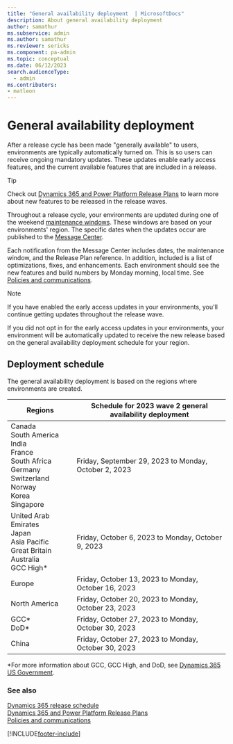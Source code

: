 ```yaml
---
title: "General availability deployment  | MicrosoftDocs"
description: About general availability deployment
author: samathur
ms.subservice: admin
ms.author: samathur 
ms.reviewer: sericks
ms.component: pa-admin
ms.topic: conceptual
ms.date: 06/12/2023
search.audienceType: 
  - admin
ms.contributors:
- matleon
---
```

# General availability deployment

After a release cycle has been made "generally available" to users, environments are typically automatically turned on. This is so users can receive ongoing mandatory updates. These updates enable early access features, and the current available features that are included in a release.  

> [!TIP]
> Check out [Dynamics 365 and Power Platform Release Plans](/dynamics365/release-plans/) to learn more about new features to be released in the release waves.

Throughout a release cycle, your environments are updated during one of the weekend [maintenance windows](policies-communications.md#maintenance-timeline). These windows are based on your environments' region. The specific dates when the updates occur are published to the [Message Center](/office365/admin/manage/message-center).

Each notification from the Message Center includes dates, the maintenance window, and the Release Plan reference. In addition, included is a list of optimizations, fixes, and enhancements. Each environment should see the new features and build numbers by Monday morning, local time. See [Policies and communications](policies-communications.md#scheduled-system-updates-and-maintenance).  

> [!NOTE]
> If you have enabled the early access updates in your environments, you'll continue getting updates throughout the release wave.
>
>If you did not opt in for the early access updates in your environments, your environment will be automatically updated to receive the new release based on the general availability deployment schedule for your region.  

## Deployment schedule  

The general availability deployment is based on the regions where environments are created.

|Regions  |Schedule for 2023 wave 2 general availability deployment|
|---------|---------|
| Canada<br />South America<br />India<br />France<br />South Africa <br />Germany<br />Switzerland<br />Norway<br />Korea<br>Singapore  | Friday, September 29, 2023 to Monday, October 2, 2023 |
|United Arab Emirates<br /> Japan<br />Asia Pacific<br />Great Britain<br>Australia<br>GCC High\*     | Friday, October 6, 2023 to Monday, October 9, 2023   |
|Europe    | Friday, October 13, 2023 to Monday, October 16, 2023      |
|North America     |  Friday, October 20, 2023 to Monday, October 23, 2023            |
|GCC\*<br>DoD\* | Friday, October 27, 2023 to Monday, October 30, 2023  |
|China | Friday, October 27, 2023 to Monday, October 30, 2023   |

\*For more information about GCC, GCC High, and DoD, see [Dynamics 365 US Government](microsoft-dynamics-365-government.md).

### See also

[Dynamics 365 release schedule](/dynamics365/get-started/release-schedule) <br />
[Dynamics 365 and Power Platform Release Plans](/dynamics365/release-plans/) <br />
[Policies and communications](policies-communications.md)

[!INCLUDE[footer-include](../includes/footer-banner.md)]
